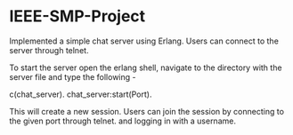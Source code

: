 # IEEE-SMP-Project
Implemented a simple chat server using Erlang. Users can connect to the server through telnet.

To start the server open the erlang shell, navigate to the directory with the server file and type the following - 

  c(chat_server).
  chat_server:start(Port).
  
This will create a new session. Users can join the session by connecting to the given port through telnet. and logging in with a username.
 
